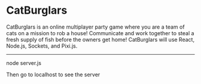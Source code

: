 # CatBurglars
CatBurglars is an online multiplayer party game where you are a team of cats on a mission to rob a house! Communicate and work together to steal a fresh supply of fish before the owners get home! CatBurglars will use React, Node.js, Sockets, and Pixi.js.

------------------------------------------------------------------------------------------------------------------

node server.js

Then go to localhost to see the server
